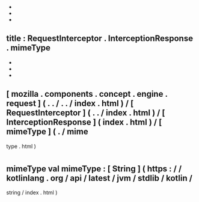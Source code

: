 -
-
-
title
:
RequestInterceptor
.
InterceptionResponse
.
mimeType
-
-
-
-
[
mozilla
.
components
.
concept
.
engine
.
request
]
(
.
.
/
.
.
/
index
.
html
)
/
[
RequestInterceptor
]
(
.
.
/
index
.
html
)
/
[
InterceptionResponse
]
(
index
.
html
)
/
[
mimeType
]
(
.
/
mime
-
type
.
html
)
#
mimeType
val
mimeType
:
[
String
]
(
https
:
/
/
kotlinlang
.
org
/
api
/
latest
/
jvm
/
stdlib
/
kotlin
/
-
string
/
index
.
html
)
